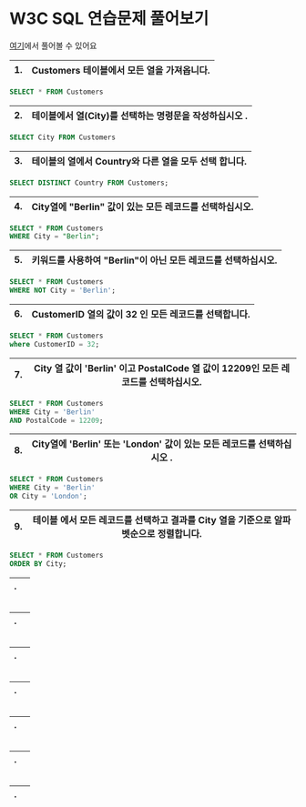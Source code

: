 # W3C SQL 연습문제 풀어보기

[여기](https://www.w3schools.com/sql/exercise.asp?filename=exercise_select1)에서 풀어볼 수 있어요

|1. |Customers 테이블에서 모든 열을 가져옵니다.|
|-|-|
```sql
SELECT * FROM Customers
```

|2. |테이블에서 열(City)를 선택하는 명령문을 작성하십시오 .|
|-|-|
```sql
SELECT City FROM Customers
```

|3. |테이블의 열에서 Country와 다른 열을 모두 선택 합니다.|
|-|-|

```sql  
SELECT DISTINCT Country FROM Customers;
```

|4. |City열에 "Berlin" 값이 있는 모든 레코드를 선택하십시오.|
|-|-|
```sql
SELECT * FROM Customers
WHERE City = "Berlin";
```

|5. |키워드를 사용하여 "Berlin"이 아닌 모든 레코드를 선택하십시오.|
|-|-|
```sql
SELECT * FROM Customers
WHERE NOT City = 'Berlin';
```

|6. |CustomerID 열의 값이 32 인 모든 레코드를 선택합니다.|
|-|-|
```sql
SELECT * FROM Customers
where CustomerID = 32;
```

|7. |City 열 값이 'Berlin' 이고 PostalCode 열 값이 12209인 모든 레코드를 선택하십시오.|
|-|-|
```sql
SELECT * FROM Customers
WHERE City = 'Berlin'
AND PostalCode = 12209;
```

|8. |City열에 'Berlin' 또는 'London' 값이 있는 모든 레코드를 선택하십시오 .|
|-|-|
```sql
SELECT * FROM Customers
WHERE City = 'Berlin'
OR City = 'London';
```

|9. |테이블 에서 모든 레코드를 선택하고 결과를 City 열을 기준으로 알파벳순으로 정렬합니다.|
|-|-|
```sql
SELECT * FROM Customers
ORDER BY City;
```

|. ||
|-|-|
```sql

```

|. ||
|-|-|
```sql

```

|. ||
|-|-|
```sql

```

|. ||
|-|-|
```sql

```

|. ||
|-|-|
```sql

```

|. ||
|-|-|
```sql

```

|. ||
|-|-|
```sql

```


